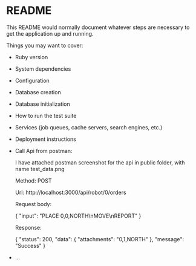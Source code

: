 # README

This README would normally document whatever steps are necessary to get the
application up and running.

Things you may want to cover:

* Ruby version

* System dependencies

* Configuration

* Database creation

* Database initialization

* How to run the test suite

* Services (job queues, cache servers, search engines, etc.)

* Deployment instructions


* Call Api from postman:

	I have attached postman screenshot for the api in public folder, with name test_data.png
	
	Method: POST

	Url: http://localhost:3000/api/robot/0/orders

	Request body:

	{
		"input": "PLACE 0,0,NORTH\\nMOVE\\nREPORT"
	}

	Response:

	{
	  "status": 200,
	  "data": {
	      "attachments": "0,1,NORTH"
	  },
	  "message": "Success"
	}

* ...
